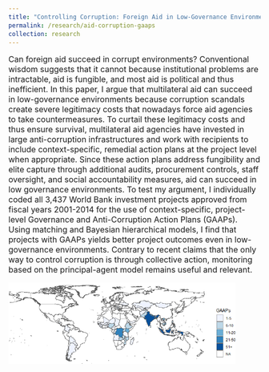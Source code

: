 ```yaml
---
title: "Controlling Corruption: Foreign Aid in Low-Governance Environments"
permalink: /research/aid-corruption-gaaps
collection: research
---
```


<style>
.thumbnailaidgaaps {
    background-color: black;
    height: 300px;
    display: inline-block; 
    background-size: cover; 
    background-position: center;
    background-repeat: no-repeat;
}
</style>

<p style="font-size: 12pt; width: 100%; text-align: left;">Can foreign aid succeed in corrupt environments? Conventional wisdom suggests that it cannot because institutional problems are intractable, aid is fungible, and most aid is political and thus inefficient. In this paper, I argue that multilateral aid can succeed in low-governance environments because corruption scandals create severe legitimacy costs that nowadays force aid agencies to take countermeasures. To curtail these legitimacy costs and thus ensure survival, multilateral aid agencies have invested in large anti-corruption infrastructures and work with recipients to include context-specific, remedial action plans at the project level when appropriate. Since these action plans address fungibility and elite capture through additional audits, procurement controls, staff oversight, and social accountability measures, aid can succeed in low governance environments. To test my argument, I individually coded all 3,437 World Bank investment projects approved from fiscal years 2001-2014 for the use of context-specific, project-level Governance and Anti-Corruption Action Plans (GAAPs). Using matching and Bayesian hierarchical models, I find that projects with GAAPs yields better project outcomes even in low-governance environments. Contrary to recent claims that the only way to control corruption is through collective action, monitoring based on the principal-agent model remains useful and relevant.</p>

<p style="font-size: 12pt; width: 100%; text-align: left;"><img src="/images/gaaps_map2.png" class="thumbnaildiss2" style="width: 90%;"></p>